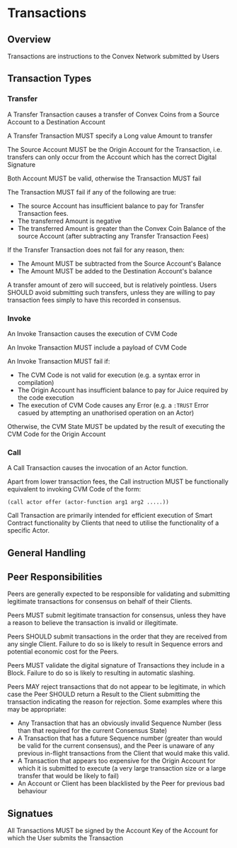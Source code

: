 # Transactions

## Overview

Transactions are instructions to the Convex Network submitted by Users

## Transaction Types

### Transfer

A Transfer Transaction causes a transfer of Convex Coins from a Source Account to a Destination Account

A Transfer Transaction MUST specify a Long value Amount to transfer

The Source Account MUST be the Origin Account for the Transaction, i.e. transfers can only occur from the Account which has the correct Digital Signature

Both Account MUST be valid, otherwise the Transaction MUST fail

The Transaction MUST fail if any of the following are true:
- The source Account has insufficient balance to pay for Transfer Transaction fees.
- The transferred Amount is negative
- The transferred Amount is greater than the Convex Coin Balance of the source Account (after subtracting any Transfer Transaction Fees)

If the Transfer Transaction does not fail for any reason, then:
- The Amount MUST be subtracted from the Source Account's Balance
- The Amount MUST be added to the Destination Account's balance

A transfer amount of zero will succeed, but is relatively pointless. Users SHOULD avoid submitting such transfers, unless they are willing to pay transaction fees simply to have this recorded in consensus.

### Invoke

An Invoke Transaction causes the execution of CVM Code

An Invoke Transaction MUST include a payload of CVM Code

An Invoke Transaction MUST fail if:
- The CVM Code is not valid for execution (e.g. a syntax error in compilation)
- The Origin Account has insufficient balance to pay for Juice required by the code execution
- The execution of CVM Code causes any Error (e.g. a `:TRUST` Error casued by attempting an unathorised operation on an Actor)

Otherwise, the CVM State MUST be updated by the result of executing the CVM Code for the Origin Account

### Call

A Call Transaction causes the invocation of an Actor function.

Apart from lower transaction fees, the Call instruction MUST be functionally equivalent to invoking CVM Code of the form:

`(call actor offer (actor-function arg1 arg2 .....))`

Call Transaction are primarily intended for efficient execution of Smart Contract functionality by Clients that need to utilise the functionality of a specific Actor.

## General Handling

## Peer Responsibilities

Peers are generally expected to be responsible for validating and submitting legitimate transactions for consensus on behalf of their Clients.

Peers MUST submit legitimate transaction for consensus, unless they have a reason to believe the transaction is invalid or illegitimate.

Peers SHOULD submit transactions in the order that they are received from any single Client. Failure to do so is likely to result in Sequence errors and potential economic cost for the Peers.

Peers MUST validate the digital signature of Transactions they include in a Block. Failure to do so is likely to resulting in automatic slashing.

Peers MAY reject transactions that do not appear to be legitimate, in which case the Peer SHOULD return a Result to the Client submitting the transaction indicating the reason for rejection. Some examples where this may be appropriate:
- Any Transaction that has an obviously invalid Sequence Number (less than that required for the current Consensus State)
- A Transaction that has a future Sequence number (greater than would be valid for the current consensus), and the Peer is unaware of any previous in-flight transactions from the Client that would make this valid.
- A Transaction that appears too expensive for the Origin Account for which it is submitted to execute (a very large transaction size or a large transfer that would be likely to fail)
- An Account or Client has been blacklisted by the Peer for previous bad behaviour



## Signatues

All Transactions MUST be signed by the Account Key of the Account for which the User submits the Transaction
